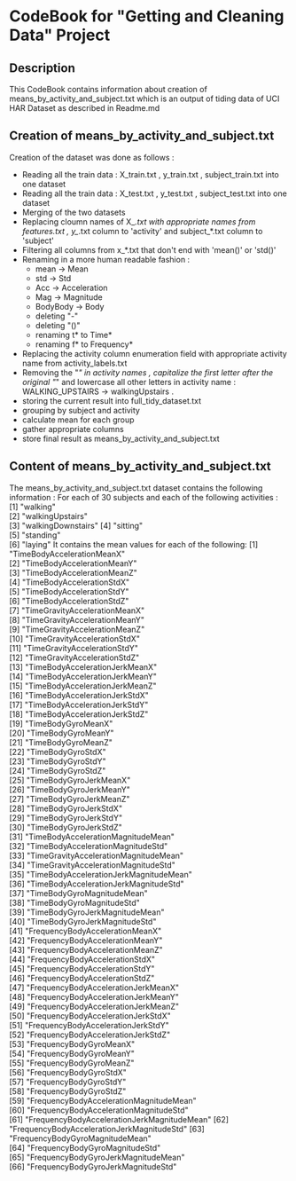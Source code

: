 CodeBook for "Getting and Cleaning Data" Project
=================================

## Description

This CodeBook contains information about creation of means_by_activity_and_subject.txt
which is an output of tiding data of UCI HAR Dataset as described in Readme.md

## Creation of means_by_activity_and_subject.txt

Creation of the dataset was done as follows :
- Reading all the train data : X_train.txt , y_train.txt , subject_train.txt into one dataset
- Reading all the train data : X_test.txt , y_test.txt , subject_test.txt into one dataset
- Merging of the two datasets
- Replacing cloumn names of X_*.txt with appropriate names from features.txt , y_*.txt column to 
'activity' and subject_*.txt column to 'subject'
- Filtering all columns from x_*.txt that don't end with 'mean()' or 'std()' 
- Renaming in a more human readable fashion :
	- mean -> Mean
	- std -> Std
	- Acc -> Acceleration
	- Mag -> Magnitude
	- BodyBody -> Body
	- deleting "-"
	- deleting "()"
	- renaming t* to Time*
	- renaming f* to Frequency*
- Replacing the activity column enumeration field with appropriate activity name from activity_labels.txt
- Removing the "_" in activity names , capitalize the first letter after the original "_" 
and lowercase all other letters in activity name : WALKING_UPSTAIRS  -> walkingUpstairs .
- storing the current result into full_tidy_dataset.txt
- grouping by subject and activity 
- calculate mean for each group
- gather appropriate columns
- store final result as means_by_activity_and_subject.txt
	
## Content of means_by_activity_and_subject.txt
The means_by_activity_and_subject.txt dataset contains the following information :
For each of 30 subjects and each of the following activities : 
[1] "walking"          
[2] "walkingUpstairs"  
[3] "walkingDownstairs"
[4] "sitting"          
[5] "standing"         
[6] "laying" 
It contains the mean values for each of the following:
 [1] "TimeBodyAccelerationMeanX"                 
 [2] "TimeBodyAccelerationMeanY"                 
 [3] "TimeBodyAccelerationMeanZ"                 
 [4] "TimeBodyAccelerationStdX"                  
 [5] "TimeBodyAccelerationStdY"                  
 [6] "TimeBodyAccelerationStdZ"                  
 [7] "TimeGravityAccelerationMeanX"              
 [8] "TimeGravityAccelerationMeanY"              
 [9] "TimeGravityAccelerationMeanZ"              
[10] "TimeGravityAccelerationStdX"               
[11] "TimeGravityAccelerationStdY"               
[12] "TimeGravityAccelerationStdZ"               
[13] "TimeBodyAccelerationJerkMeanX"             
[14] "TimeBodyAccelerationJerkMeanY"             
[15] "TimeBodyAccelerationJerkMeanZ"             
[16] "TimeBodyAccelerationJerkStdX"              
[17] "TimeBodyAccelerationJerkStdY"              
[18] "TimeBodyAccelerationJerkStdZ"              
[19] "TimeBodyGyroMeanX"                         
[20] "TimeBodyGyroMeanY"                         
[21] "TimeBodyGyroMeanZ"                         
[22] "TimeBodyGyroStdX"                          
[23] "TimeBodyGyroStdY"                          
[24] "TimeBodyGyroStdZ"                          
[25] "TimeBodyGyroJerkMeanX"                     
[26] "TimeBodyGyroJerkMeanY"                     
[27] "TimeBodyGyroJerkMeanZ"                     
[28] "TimeBodyGyroJerkStdX"                      
[29] "TimeBodyGyroJerkStdY"                      
[30] "TimeBodyGyroJerkStdZ"                      
[31] "TimeBodyAccelerationMagnitudeMean"         
[32] "TimeBodyAccelerationMagnitudeStd"          
[33] "TimeGravityAccelerationMagnitudeMean"      
[34] "TimeGravityAccelerationMagnitudeStd"       
[35] "TimeBodyAccelerationJerkMagnitudeMean"     
[36] "TimeBodyAccelerationJerkMagnitudeStd"      
[37] "TimeBodyGyroMagnitudeMean"                 
[38] "TimeBodyGyroMagnitudeStd"                  
[39] "TimeBodyGyroJerkMagnitudeMean"             
[40] "TimeBodyGyroJerkMagnitudeStd"              
[41] "FrequencyBodyAccelerationMeanX"            
[42] "FrequencyBodyAccelerationMeanY"            
[43] "FrequencyBodyAccelerationMeanZ"            
[44] "FrequencyBodyAccelerationStdX"             
[45] "FrequencyBodyAccelerationStdY"             
[46] "FrequencyBodyAccelerationStdZ"             
[47] "FrequencyBodyAccelerationJerkMeanX"        
[48] "FrequencyBodyAccelerationJerkMeanY"        
[49] "FrequencyBodyAccelerationJerkMeanZ"        
[50] "FrequencyBodyAccelerationJerkStdX"         
[51] "FrequencyBodyAccelerationJerkStdY"         
[52] "FrequencyBodyAccelerationJerkStdZ"         
[53] "FrequencyBodyGyroMeanX"                    
[54] "FrequencyBodyGyroMeanY"                    
[55] "FrequencyBodyGyroMeanZ"                    
[56] "FrequencyBodyGyroStdX"                     
[57] "FrequencyBodyGyroStdY"                     
[58] "FrequencyBodyGyroStdZ"                     
[59] "FrequencyBodyAccelerationMagnitudeMean"    
[60] "FrequencyBodyAccelerationMagnitudeStd"     
[61] "FrequencyBodyAccelerationJerkMagnitudeMean"
[62] "FrequencyBodyAccelerationJerkMagnitudeStd" 
[63] "FrequencyBodyGyroMagnitudeMean"            
[64] "FrequencyBodyGyroMagnitudeStd"             
[65] "FrequencyBodyGyroJerkMagnitudeMean"        
[66] "FrequencyBodyGyroJerkMagnitudeStd" 
